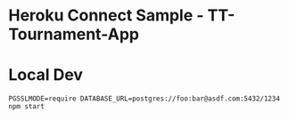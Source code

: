 # Heroku Connect Sample - TT-Tournament-App


# Local Dev

    PGSSLMODE=require DATABASE_URL=postgres://foo:bar@asdf.com:5432/1234 npm start
